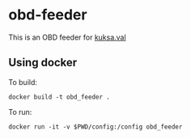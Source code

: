 # obd-feeder

This is an OBD feeder for [kuksa.val](https://github.com/eclipse/kuksa.val)


## Using docker
To build:
```
docker build -t obd_feeder .
```

To run:
```
docker run -it -v $PWD/config:/config obd_feeder
```

